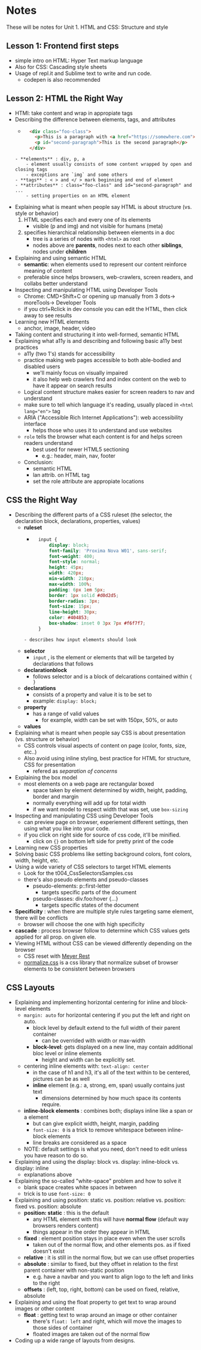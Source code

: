 # Notes
These will be notes for Unit 1.
HTML and CSS: Structure and style

## Lesson 1: Frontend first steps
- simple intro on HTML: Hyper Text markup language
- Also for CSS: Cascading style sheets
- Usage of repl.it and Sublime text to write and run code.
	- codepen is also recommended

## Lesson 2: HTML the Right Way
- HTMl: take content and wrap in appropiate tags
- Describing the difference between elements, tags, and attributes
	- ```HTML 
		<div class="foo-class">
		  <p>This is a paragraph with <a href="https://somewhere.com">a link</a> in it.</p>
		  <p id="second-paragraph">This is the second paragraph</p>
		</div>
	```
	- **elements** : div, p, a
		- element usually consists of some content wrapped by open and closing tags
		- exceptions are `img` and some others
	- **tags** : < > and </ > mark beginning and end of element
	- **attributes** : class="foo-class" and id="second-paragraph" and ...
		- setting properties on an HTML element
- Explaining what is meant when people say HTML is about structure (vs. style or behavior)
	1. HTML specifies each and every one of its elements
		- visible (p and img) and not visible for humans (meta)
	2. specifies hierarchical relationship between elements in a doc
		- tree is a series of nodes with `<html>` as root
		- nodes above are **parents**, nodes next to each other **siblings**, nodes under **children**
- Explaining and using semantic HTML
	- **semantic**: when elements used to represent our content reinforce meaning of content
	- preferable since helps browsers, web-crawlers, screen readers, and collabs better understand
- Inspecting and manipulating HTML using Developer Tools
	- Chrome: CMD+Shift+C or opening up manually from 3 dots-> moreTools-> Developer Tools
	- if you ctrl+Rclick in dev console you can edit the HTML, then click away to see results
- Learning new HTML elements
	- anchor, image, header, video
- Taking content and structuring it into well-formed, semantic HTML
- Explaining what a11y is and describing and following basic a11y best practices
	- a11y (two 1's) stands for accessibility
	- practice making web pages accessible to both able-bodied and disabled users
		- we'll mainly focus on visually impaired
		- it also help web crawlers find and index content on the web to have it appear on search results
	- Logical content structure makes easier for screen readers to nav and understand
	- make sure to tell which language it's reading, usually placed in `<html lang="en">` tag
	- ARIA ("Accessible Rich Internet Applications"): web accessibility interface
		- helps those who uses it to understand and use websites
	- `role` tells the browser what each content is for and helps screen readers understand
		- best used for newer HTML5 sectioning 
			- e.g.: header, main, nav, footer
	- Conclusion: 
		- semantic HTML
		- lan attrib. on HTML tag
		- set the role attribute are appropiate locations

## CSS the Right Way
- Describing the different parts of a CSS ruleset (the selector, the declaration block, declarations, properties, values)
	- **ruleset**
		- ```CSS
			input {
				display: block;
				font-family: 'Proxima Nova W01', sans-serif;
				font-weight: 400;
				font-style: normal;
				height: 45px;
				width: 420px;
				min-width: 210px;
				max-width: 100%;
				padding: 6px 1em 5px;
				border: 1px solid #d0d2d5;
				border-radius: 3px;
				font-size: 15px;
				line-height: 30px;
				color: #404853;
				box-shadow: inset 0 3px 7px #f6f7f7;
			}
		```
		- describes how input elements should look
	- **selector**
		- `input` , is the element or elements that will be targeted by declarations that follows 
	- **declarationblock**
		- follows selector and is a block of delcarations contained within `{ }`
	- **declarations**
		- consists of a property and value it is to be set to
		- example: `display: block;`
	- **property**
		- has a range of valid values
			- for example, width can be set with 150px, 50%, or auto
	- **values**
- Explaining what is meant when people say CSS is about presentation (vs. structure or behavior)
	- CSS controls visual aspects of content on page (color, fonts, size, etc..)
	- Also avoid using inline styling, best practice for HTML for structure, CSS for presentation
		- refered as *separation of concerns* 
- Explaining the box model
	- most elements on a web page are rectangular boxed
		- space taken by element determined by width, height, padding, border and margin
		- normally everything will add up for total width
		- if we want model to respect width that was set, use `box-sizing`
- Inspecting and manipulating CSS using Developer Tools
	- can preview page on browser, experiement different settings, then using what you like into your code.
	- if you click on right side for source of css code, it'll be minified. 
		- click on `{}` on bottom left side for pretty print of the code
- Learning new CSS properties
- Solving basic CSS problems like setting background colors, font colors, width, height, etc.
- Using a wide variety of CSS selectors to target HTML elements
	- Look for the t004_CssSelectorsSamples.css
	- there's also pseudo elements and pseudo-classes
		- pseudo-elements:  p::first-letter
			- targets specific parts of the document
		- pseudo-classes:  div.foo:hover {...}
			- targets specific states of the document
- **Specificity** : when there are multiple style rules targeting same element, there will be conflicts
	- browser will choose the one with high specificity
- **cascade** : process browser follow to determine which CSS values gets applied for all prop. on given ele.
- Viewing HTML without CSS can be viewed differently depending on the browser
	- CSS reset with [Meyer Rest](https://meyerweb.com/eric/tools/css/reset/reset.css)
	- [normalize.css](https://necolas.github.io/normalize.css/) is a css library that normalize subset of browser elements to be consistent between browsers

## CSS Layouts
- Explaining and implementing horizontal centering for inline and block-level elements
	- `margin: auto` for horizontal centering if you put the left and right on auto.
		- block level by default extend to the full width of their parent container
			- can be overrided with width or max-width 
		- **block-level**: gets displayed on a new line, may contain additional bloc level or inline elements
			- height and width can be explicitly set.
	- centering inline elements with: `text-align: center`
		- in the case of h1 and h3, it's all of the text within to be centered, pictures can be as well
		- **inline** element (e.g.: a, strong, em, span) usually contains just text
			- dimensions determined by how much space its contents require. 
	- **inline-block elements** : combines both; displays inline like a span or a element
		- but can give explicit width, height, margin, padding
		- `font-size: 0` is a trick to remove whitespace between inline-block elements
		- line breaks are considered as a space
	- NOTE: default settings is what you need, don't need to edit unless you have reason to do so.
- Explaining and using the display: block vs. display: inline-block vs. display: inline
	- explanations above
- Explaining the so-called "white-space" problem and how to solve it
	- blank space creates white spaces in between
	- trick is to use `font-size: 0`
- Explaining and using position: static vs. position: relative vs. position: fixed vs. position: absolute
	- **position: static** : this is the default
		- any HTML element with this will have **normal flow** (default way browsers renders content)
		- things appear in the order they appear in HTML
	- **fixed** : element position stays in place even when the user scrolls
		- taken out of the normal flow, and other elements pos. as if fixed doesn't exist
	- **relative** : it is still in the normal flow, but we can use offset properties
	- **absolute** : similar to fixed, but they offset in relation to the first parent container with non-static position
		- e.g. have a navbar and you want to align logo to the left and links to the right
	- **offsets** : (left, top, right, bottom) can be used on fixed, relative, absolute
- Explaining and using the float property to get text to wrap around images or other content
	- **float** : getting text to wrap around an image or other container
		- there's `float: left` and right, which will move the images to those sides of container
		- floated images are taken out of the normal flow
- Coding up a wide range of layouts from designs.